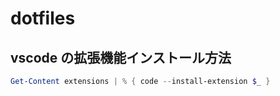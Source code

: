 # dotfiles

## vscode の拡張機能インストール方法

```powershell
Get-Content extensions | % { code --install-extension $_ }
```
